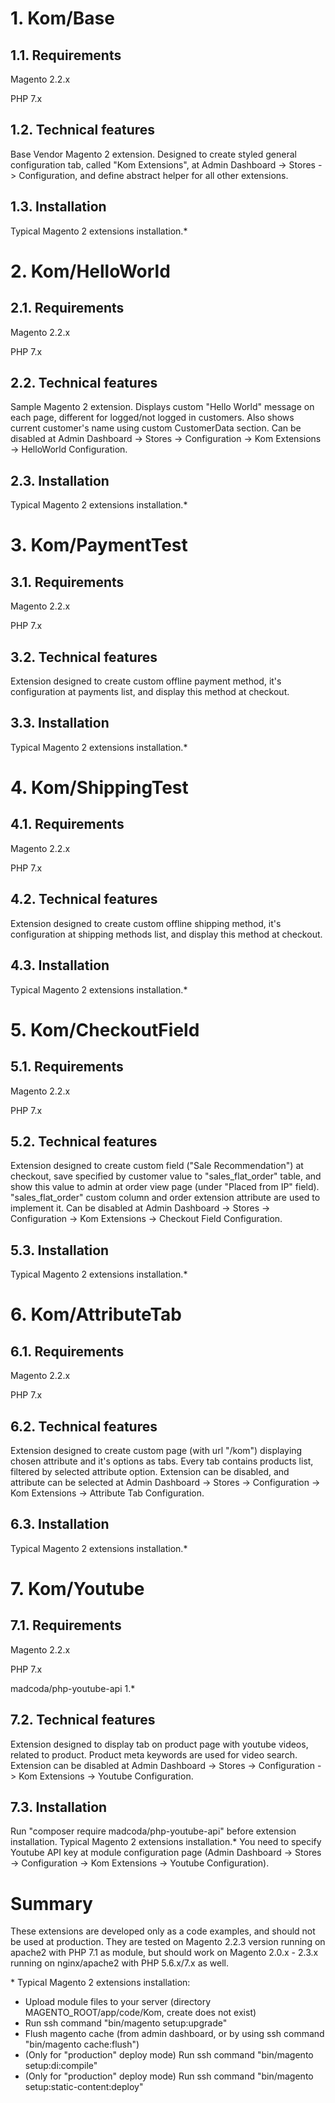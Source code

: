# 1. Kom/Base

## 1.1. Requirements
Magento 2.2.x

PHP 7.x
    
## 1.2. Technical features
Base Vendor Magento 2 extension. Designed to create styled general configuration tab, called "Kom Extensions", at Admin Dashboard -> Stores -> Configuration,
and define abstract helper for all other extensions.

## 1.3. Installation
Typical Magento 2 extensions installation.*


# 2. Kom/HelloWorld

## 2.1. Requirements
Magento 2.2.x

PHP 7.x
    
## 2.2. Technical features
Sample Magento 2 extension. Displays custom "Hello World" message on each page, different for logged/not logged in customers.
Also shows current customer's name using custom CustomerData section. 
Can be disabled at Admin Dashboard -> Stores -> Configuration -> Kom Extensions -> HelloWorld Configuration.

## 2.3. Installation
Typical Magento 2 extensions installation.*


# 3. Kom/PaymentTest

## 3.1. Requirements
Magento 2.2.x

PHP 7.x
    
## 3.2. Technical features
Extension designed to create custom offline payment method, it's configuration at payments list, and display this method at checkout.

## 3.3. Installation
Typical Magento 2 extensions installation.*


# 4. Kom/ShippingTest

## 4.1. Requirements
Magento 2.2.x

PHP 7.x
    
## 4.2. Technical features
Extension designed to create custom offline shipping method, it's configuration at shipping methods list, and display this method at checkout.

## 4.3. Installation
Typical Magento 2 extensions installation.*


# 5. Kom/CheckoutField

## 5.1. Requirements
Magento 2.2.x

PHP 7.x
    
## 5.2. Technical features
Extension designed to create custom field ("Sale Recommendation") at checkout, save specified by customer value to "sales_flat_order" table,
and show this value to admin at order view page (under "Placed from IP" field). "sales_flat_order" custom column and order extension attribute are used to implement it.
Can be disabled at Admin Dashboard -> Stores -> Configuration -> Kom Extensions -> Checkout Field Configuration.

## 5.3. Installation
Typical Magento 2 extensions installation.*


# 6. Kom/AttributeTab

## 6.1. Requirements
Magento 2.2.x

PHP 7.x
    
## 6.2. Technical features
Extension designed to create custom page (with url "/kom") displaying chosen attribute and it's options as tabs. Every tab contains products list, filtered by
selected attribute option. Extension can be disabled, and attribute can be selected at Admin Dashboard -> Stores -> Configuration -> Kom Extensions -> Attribute Tab Configuration. 

## 6.3. Installation
Typical Magento 2 extensions installation.*


# 7. Kom/Youtube

## 7.1. Requirements
Magento 2.2.x

PHP 7.x

madcoda/php-youtube-api 1.*
    
## 7.2. Technical features
Extension designed to display tab on product page with youtube videos, related to product. 
Product meta keywords are used for video search.
Extension can be disabled at Admin Dashboard -> Stores -> Configuration -> Kom Extensions -> Youtube Configuration. 

## 7.3. Installation
Run "composer require madcoda/php-youtube-api" before extension installation.
Typical Magento 2 extensions installation.*
You need to specify Youtube API key at module configuration page (Admin Dashboard -> Stores -> Configuration -> Kom Extensions -> Youtube Configuration).


# Summary

These extensions are developed only as a code examples, and should not be used at production.
They are tested on Magento 2.2.3 version running on apache2 with PHP 7.1 as module, 
but should work on Magento 2.0.x - 2.3.x running on nginx/apache2 with PHP 5.6.x/7.x as well.

\* Typical Magento 2 extensions installation: 
 - Upload module files to your server (directory MAGENTO_ROOT/app/code/Kom, create does not exist)
 - Run ssh command "bin/magento setup:upgrade"
 - Flush magento cache (from admin dashboard, or by using ssh command "bin/magento cache:flush")
 - (Only for "production" deploy mode) Run ssh command "bin/magento setup:di:compile"
 - (Only for "production" deploy mode) Run ssh command "bin/magento setup:static-content:deploy"